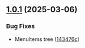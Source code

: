 ## [1.0.1](https://github.com/KhanhTQ-hub/com.ktgame.core/compare/v1.0.0...v1.0.1) (2025-03-06)


### Bug Fixes

* MenuItems tree ([143476c](https://github.com/KhanhTQ-hub/com.ktgame.core/commit/143476cb40ee60ff9d461a49436f372c002810d0))
